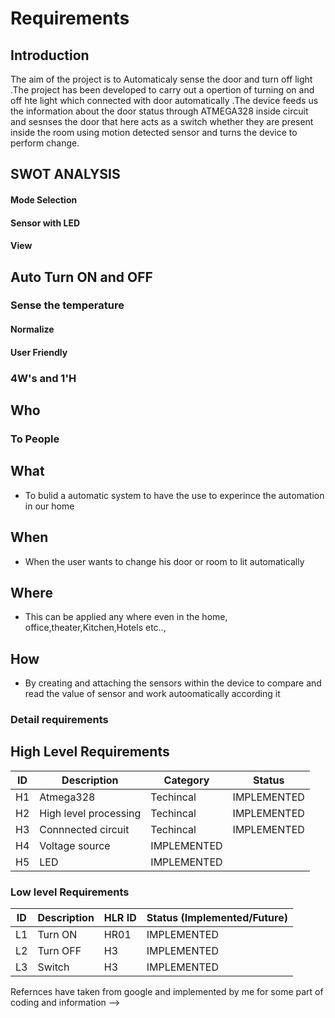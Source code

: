 # Requirements

## Introduction
The aim of the project is to Automaticaly sense the door and turn off light .The project has been developed to carry out a opertion of turning on and off hte light which connected with door automatically .The device feeds us the information about the door status through ATMEGA328 inside circuit and sesnses the door that here acts as a switch whether they are present inside the room using motion detected sensor and turns the device to perform change.



## SWOT ANALYSIS
#### Mode Selection
####  Sensor with LED
#### View
## Auto Turn ON and OFF
### Sense the temperature
#### Normalize
#### User Friendly
   


### 4W&#39;s and 1&#39;H

## Who
### To People

## What
*   To bulid a automatic system to have the use to experince the automation in our home 

## When
*   When the user wants to change his door or room to lit automatically

## Where
*  This can be applied any where even in the home, office,theater,Kitchen,Hotels etc..,

## How
*   By creating and attaching the sensors within the device to compare and read the value of sensor and work autoomatically according it

### Detail requirements

## High Level Requirements 
| ID | Description | Category | Status | 
| ----- | ----- | ------- | ---------|
| H1 | Atmega328| Techincal | IMPLEMENTED | 
| H2 | High level processing| Techincal | IMPLEMENTED |
| H3 | Connnected circuit | Techincal | IMPLEMENTED |
| H4 | Voltage source | IMPLEMENTED |
| H5 | LED | IMPLEMENTED |


### Low level Requirements
 
| ID | Description | HLR ID | Status (Implemented/Future) |
| ------ | --------- | ------ | ----- |
|L1|Turn ON |HR01|IMPLEMENTED|
|L2| Turn OFF | H3|IMPLEMENTED|
|L3|Switch | H3 | IMPLEMENTED |

Refernces have taken from google and implemented by me for some part of coding and information
-->

